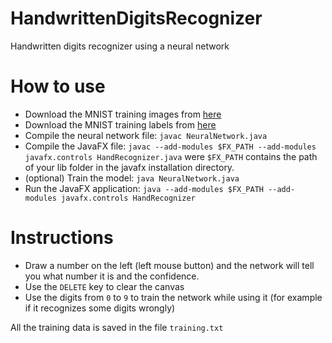 # HandwrittenDigitsRecognizer
Handwritten digits recognizer using a neural network

# How to use
* Download the MNIST training images from [here](http://yann.lecun.com/exdb/mnist/train-images-idx3-ubyte.gz)
* Download the MNIST training labels from [here](http://yann.lecun.com/exdb/mnist/train-labels-idx1-ubyte.gz)
* Compile the neural network file: `javac NeuralNetwork.java`
* Compile the JavaFX file: `javac --add-modules $FX_PATH --add-modules javafx.controls HandRecognizer.java` were `$FX_PATH` contains the path of your lib folder in the javafx installation directory.
* (optional) Train the model: `java NeuralNetwork.java`
* Run the JavaFX application: `java --add-modules $FX_PATH --add-modules javafx.controls HandRecognizer`

# Instructions
* Draw a number on the left (left mouse button) and the network will tell you what number it is and the confidence.
* Use the `DELETE` key to clear the canvas
* Use the digits from `0` to `9` to train the network while using it (for example if it recognizes some digits wrongly)

All the training data is saved in the file `training.txt`